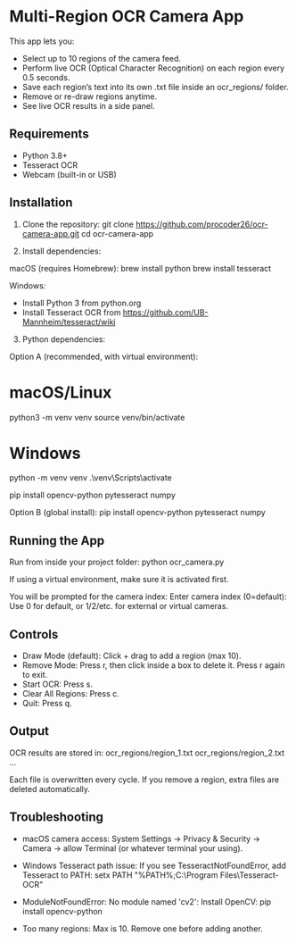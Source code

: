 Multi-Region OCR Camera App
===========================

This app lets you:
- Select up to 10 regions of the camera feed.
- Perform live OCR (Optical Character Recognition) on each region every 0.5 seconds.
- Save each region’s text into its own .txt file inside an ocr_regions/ folder.
- Remove or re-draw regions anytime.
- See live OCR results in a side panel.

Requirements
------------
- Python 3.8+
- Tesseract OCR
- Webcam (built-in or USB)

Installation
------------

1. Clone the repository:
   git clone https://github.com/procoder26/ocr-camera-app.git
   cd ocr-camera-app

2. Install dependencies:

macOS (requires Homebrew):
   brew install python
   brew install tesseract

Windows:
   - Install Python 3 from python.org
   - Install Tesseract OCR from https://github.com/UB-Mannheim/tesseract/wiki

3. Python dependencies:

Option A (recommended, with virtual environment):
   # macOS/Linux
   python3 -m venv venv
   source venv/bin/activate

   # Windows
   python -m venv venv
   .\venv\Scripts\activate

   pip install opencv-python pytesseract numpy

Option B (global install):
   pip install opencv-python pytesseract numpy

Running the App
---------------
Run from inside your project folder:
   python ocr_camera.py

If using a virtual environment, make sure it is activated first.

You will be prompted for the camera index:
   Enter camera index (0=default):
   Use 0 for default, or 1/2/etc. for external or virtual cameras.

Controls
--------
- Draw Mode (default): Click + drag to add a region (max 10).
- Remove Mode: Press r, then click inside a box to delete it. Press r again to exit.
- Start OCR: Press s.
- Clear All Regions: Press c.
- Quit: Press q.

Output
------
OCR results are stored in:
   ocr_regions/region_1.txt
   ocr_regions/region_2.txt
   ...

Each file is overwritten every cycle.
If you remove a region, extra files are deleted automatically.

Troubleshooting
---------------
- macOS camera access:
  System Settings → Privacy & Security → Camera → allow Terminal (or whatever terminal your using).

- Windows Tesseract path issue:
  If you see TesseractNotFoundError, add Tesseract to PATH:
     setx PATH "%PATH%;C:\Program Files\Tesseract-OCR"

- ModuleNotFoundError: No module named 'cv2':
  Install OpenCV:
     pip install opencv-python

- Too many regions:
  Max is 10. Remove one before adding another.
